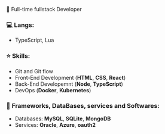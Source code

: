 🕺 Full-time fullstack Developer <br>

### :computer: <b>Langs:</b> <br>
- TypeScript, Lua <br>

### ⭐ Skills: 
- Git and Git flow
- Front-End Development (**HTML**, **CSS**, **React**)
- Back-End Developemnt (**Node**, **TypeScript**)
- DevOps (**Docker**, **Kubernetes**)

### 📀 <b>Frameworks, DataBases, services and Softwares:</b> <br>
- Databases: **MySQL**, **SQLite**, **MongoDB**
- Services: **Oracle**, **Azure**, **oauth2**
